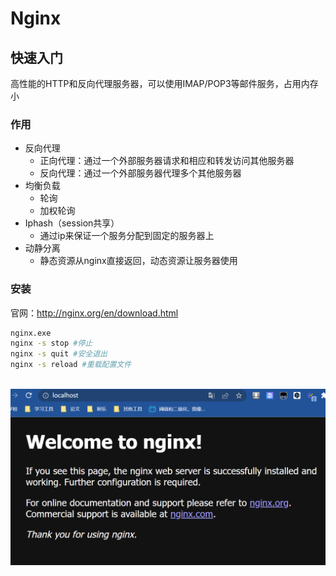 # Nginx

## 快速入门

高性能的HTTP和反向代理服务器，可以使用IMAP/POP3等邮件服务，占用内存小

### 作用

- 反向代理
	- 正向代理：通过一个外部服务器请求和相应和转发访问其他服务器
	- 反向代理：通过一个外部服务器代理多个其他服务器
- 均衡负载
	- 轮询
	- 加权轮询
- Iphash（session共享）
	- 通过ip来保证一个服务分配到固定的服务器上
- 动静分离
	- 静态资源从nginx直接返回，动态资源让服务器使用

### 安装

官网：http://nginx.org/en/download.html

```sh
nginx.exe
nginx -s stop #停止
nginx -s quit #安全退出
nginx -s reload #重载配置文件
```

​	![](Nginx.assets/image-20230217165951758.png)



